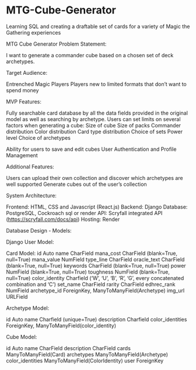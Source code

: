 # MTG-Cube-Generator
Learning SQL and creating a draftable set of cards for a variety of Magic the Gathering experiences

MTG Cube Generator
Problem Statement:

I want to generate a commander cube based on a chosen set of deck archetypes. 

Target Audience: 

Entrenched Magic Players
Players new to limited formats that don’t want to spend money

MVP Features:

Fully searchable card database by all the data fields provided in the original model as well as searching by archetype.
Users can set limits on several factors when generating a cube:
Size of cube
Size of packs
Commander distribution
Color distribution
Card type distribution
Choice of sets
Power level
Choice of archetypes

Ability for users to save and edit cubes
User Authentication and Profile Management

Additional Features:

Users can upload their own collection and discover which archetypes are well supported
Generate cubes out of the user’s collection

System Architecture:

Frontend: HTML, CSS and Javascript (React.js)
Backend: Django
Database: PostgreSQL, Cockroach sql or render
API: Scryfall integrated API (https://scryfall.com/docs/api)
Hosting: Render







Database Design - Models:

Django User Model:

Card Model:
id
Auto 
name
CharField
mana_cost
CharField (blank=True, null=True)
mana_value
NumField
type_line
CharField
oracle_text
CharField (blank=True, null=True)
keywords
CharField (blank=True, null=True)
power
NumField (blank=True, null=True)
toughness
NumField (blank=True, null=True)
color_identity
Charfield (‘W’, ‘U’, ‘B’, ‘R’, ‘G’, every concatenated combination and ‘C’) 
set_name
CharField
rarity
CharField
edhrec_rank
NumField
archetype_id
ForeignKey, ManyToManyField(Archetype)
img_url
URLField


Archetype Model:

id
Auto
name
Charfield (unique=True)
description
Charfield
color_identities
ForeignKey, ManyToManyField(color_identity)


Cube Model:

id
Auto
name
CharField
description
CharField
cards
ManyToManyField(Card)
archetypes
ManyToManyField(Archetype)
color_identities
ManyToManyField(ColorIdentity)
user
ForeignKey



